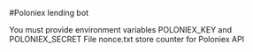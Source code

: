#Poloniex lending bot

You must provide environment variables POLONIEX_KEY and POLONIEX_SECRET
File nonce.txt store counter for Poloniex API

